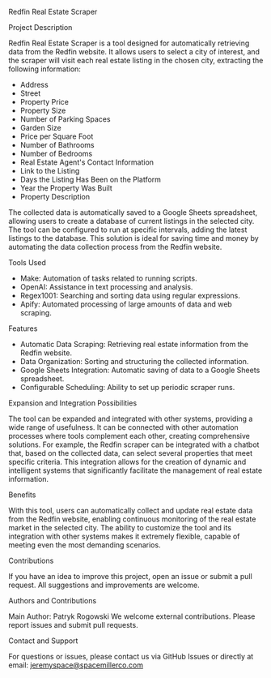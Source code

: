 Redfin Real Estate Scraper

 Project Description

Redfin Real Estate Scraper is a tool designed for automatically retrieving data from the Redfin website. It allows users to select a city of interest, and the scraper will visit each real estate listing in the chosen city, extracting the following information:

- Address
- Street
- Property Price
- Property Size
- Number of Parking Spaces
- Garden Size
- Price per Square Foot
- Number of Bathrooms
- Number of Bedrooms
- Real Estate Agent's Contact Information
- Link to the Listing
- Days the Listing Has Been on the Platform
- Year the Property Was Built
- Property Description

The collected data is automatically saved to a Google Sheets spreadsheet, allowing users to create a database of current listings in the selected city. The tool can be configured to run at specific intervals, adding the latest listings to the database. This solution is ideal for saving time and money by automating the data collection process from the Redfin website.

 Tools Used

- Make: Automation of tasks related to running scripts.
- OpenAI: Assistance in text processing and analysis.
- Regex1001: Searching and sorting data using regular expressions.
- Apify: Automated processing of large amounts of data and web scraping.

 Features

- Automatic Data Scraping: Retrieving real estate information from the Redfin website.
- Data Organization: Sorting and structuring the collected information.
- Google Sheets Integration: Automatic saving of data to a Google Sheets spreadsheet.
- Configurable Scheduling: Ability to set up periodic scraper runs.

 Expansion and Integration Possibilities

The tool can be expanded and integrated with other systems, providing a wide range of usefulness. It can be connected with other automation processes where tools complement each other, creating comprehensive solutions. For example, the Redfin scraper can be integrated with a chatbot that, based on the collected data, can select several properties that meet specific criteria. This integration allows for the creation of dynamic and intelligent systems that significantly facilitate the management of real estate information.

 Benefits

With this tool, users can automatically collect and update real estate data from the Redfin website, enabling continuous monitoring of the real estate market in the selected city. The ability to customize the tool and its integration with other systems makes it extremely flexible, capable of meeting even the most demanding scenarios.

 Contributions

If you have an idea to improve this project, open an issue or submit a pull request. All suggestions and improvements are welcome.

 Authors and Contributions

Main Author: Patryk Rogowski We welcome external contributions. Please report issues and submit pull requests.

 Contact and Support 

For questions or issues, please contact us via GitHub Issues or directly at email: jeremyspace@spacemillerco.com
